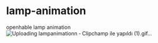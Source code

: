 # lamp-animation
openhable lamp animation
![Uploading lampanimationn ‐ Clipchamp ile yapıldı (1).gif…]()
